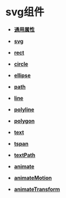 # svg组件<a name="ZH-CN_TOPIC_0000001164895644"></a>

-   **[通用属性](js-components-svg-common-attributes.md)**  

-   **[svg](js-components-svg.md)**  

-   **[rect](js-components-svg-rect.md)**  

-   **[circle](js-components-svg-circle.md)**  

-   **[ellipse](js-components-svg-ellipse.md)**  

-   **[path](js-components-svg-path.md)**  

-   **[line](js-components-svg-line.md)**  

-   **[polyline](js-components-svg-polyline.md)**  

-   **[polygon](js-components-svg-polygon.md)**  

-   **[text](js-components-svg-text.md)**  

-   **[tspan](js-components-svg-tspan.md)**  

-   **[textPath](js-components-svg-textpath.md)**  

-   **[animate](js-components-svg-animate.md)**  

-   **[animateMotion](js-components-svg-animate-motion.md)**  

-   **[animateTransform](js-components-svg-animate-transform.md)**  



